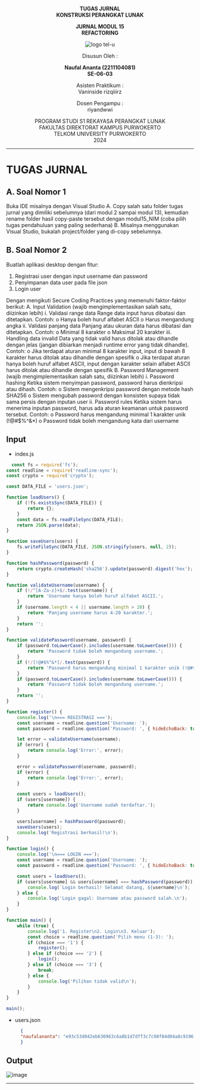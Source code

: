 <div align="center">

**TUGAS JURNAL**  
**KONSTRUKSI PERANGKAT LUNAK**

**JURNAL MODUL 15**  
**REFACTORING**

![logo tel-u](https://github.com/user-attachments/assets/3a44181d-9c92-47f6-8cf0-87755117fd99)

Disusun Oleh :

**Naufal Ananta (2211104081)**  
**SE-06-03**

Asisten Praktikum :  
Vaninside
rizqiiirz

Dosen Pengampu :  
riyandwwi

PROGRAM STUDI S1 REKAYASA PERANGKAT LUNAK  
FAKULTAS DIREKTORAT KAMPUS PURWOKERTO  
TELKOM UNIVERSITY PURWOKERTO  
2024

</div>

---

# TUGAS JURNAL

## A. Soal Nomor 1
Buka IDE misalnya dengan Visual Studio
A. Copy salah satu folder tugas jurnal yang dimiliki sebelumnya (dari modul 2 sampai modul 13),
kemudian rename folder hasil copy-paste tersebut dengan modul15_NIM (coba pilih tugas
pendahuluan yang paling sederhana)
B. Misalnya menggunakan Visual Studio, bukalah project/folder yang di-copy sebelumnya.

## B. Soal Nomor 2
Buatlah aplikasi desktop dengan fitur:

1. Registrasi user dengan input username dan password
2. Penyimpanan data user pada file json
3. Login user

Dengan mengikuti Secure Coding Practices yang memenuhi faktor-faktor berikut:
A. Input Validation (wajib mengimplementasikan salah satu, diizinkan lebih)
i. Validasi range data
Range data input harus dibatasi dan ditetapkan. Contoh:
o Hanya boleh huruf alfabet ASCII
o Harus mengandung angka
ii. Validasi panjang data
Panjang atau ukuran data harus dibatasi dan ditetapkan. Contoh:
o Minimal 8 karakter
o Maksimal 20 karakter
iii. Handling data invalid
Data yang tidak valid harus ditolak atau dihandle dengan jelas (jangan dibiarkan menjadi
runtime error yang tidak dihandle). Contoh:
o Jika terdapat aturan minimal 8 karakter input, input di bawah 8 karakter harus ditolak atau
dihandle dengan spesifik
o Jika terdapat aturan hanya boleh huruf alfabet ASCII, input dengan karakter selain alfabet
ASCII harus ditolak atau dihandle dengan spesifik
B. Password Management (wajib mengimplementasikan salah satu, diizinkan lebih)
i. Password hashing
Ketika sistem menyimpan password, password harus dienkripsi atau dihash. Contoh:
o Sistem mengenkripsi password dengan metode hash SHA256
o Sistem mengubah password dengan konsisten supaya tidak sama persis dengan inputan
user
ii. Password rules
Ketika sistem harus menerima inputan password, harus ada aturan keamanan untuk
password tersebut. Contoh:
o Password harus mengandung minimal 1 karakter unik (!@#$%^&*)
o Password tidak boleh mengandung kata dari username

## Input

- index.js
```js
  const fs = require('fs');
const readline = require('readline-sync');
const crypto = require('crypto');

const DATA_FILE = 'users.json';

function loadUsers() {
    if (!fs.existsSync(DATA_FILE)) {
        return {};
    }
    const data = fs.readFileSync(DATA_FILE);
    return JSON.parse(data);
}

function saveUsers(users) {
    fs.writeFileSync(DATA_FILE, JSON.stringify(users, null, 2));
}

function hashPassword(password) {
    return crypto.createHash('sha256').update(password).digest('hex');
}

function validateUsername(username) {
    if (!/^[A-Za-z]+$/.test(username)) {
        return 'Username hanya boleh huruf alfabet ASCII.';
    }
    if (username.length < 4 || username.length > 20) {
        return 'Panjang username harus 4-20 karakter.';
    }
    return '';
}

function validatePassword(username, password) {
    if (password.toLowerCase().includes(username.toLowerCase())) {
        return 'Password tidak boleh mengandung username.';
    }
    if (!/[!@#$%^&*]/.test(password)) {
        return 'Password harus mengandung minimal 1 karakter unik (!@#$%^&*).';
    }
    if (password.toLowerCase().includes(username.toLowerCase())) {
        return 'Password tidak boleh mengandung username.';
    }
    return '';
}

function register() {
    console.log('\n=== REGISTRASI ===');
    const username = readline.question('Username: ');
    const password = readline.question('Password: ', { hideEchoBack: true });

    let error = validateUsername(username);
    if (error) {
        return console.log('Error:', error);
    }

    error = validatePassword(username, password);
    if (error) {
        return console.log('Error:', error);
    }

    const users = loadUsers();
    if (users[username]) {
        return console.log('Username sudah terdaftar.');
    }

    users[username] = hashPassword(password);
    saveUsers(users);
    console.log('Registrasi berhasil!\n');
}

function login() {
    console.log('\n=== LOGIN ===');
    const username = readline.question('Username: ');
    const password = readline.question('Password: ', { hideEchoBack: true });

    const users = loadUsers();
    if (users[username] && users[username] === hashPassword(password)) {
        console.log(`Login berhasil! Selamat datang, ${username}\n`);
    } else {
        console.log('Login gagal: Username atau password salah.\n');
    }
}

function main() {
    while (true) {
        console.log('1. Register\n2. Login\n3. Keluar');
        const choice = readline.question('Pilih menu (1-3): ');
        if (choice === '1') {
            register();
        } else if (choice === '2') {
            login();
        } else if (choice === '3') {
            break;
        } else {
            console.log('Pilihan tidak valid\n');
        }
    }
}

main();
```

- users.json

  ```json
    {
    "naufalananta": "e93c53d042eb630963c6a8b1d7dff3c7c98f84d04a8c9196570e2db001ce55ff"
    }
  ```

## Output
![image](https://github.com/user-attachments/assets/4f4ecd12-0167-44e2-9fd1-00f4a7c19c1c)

---
